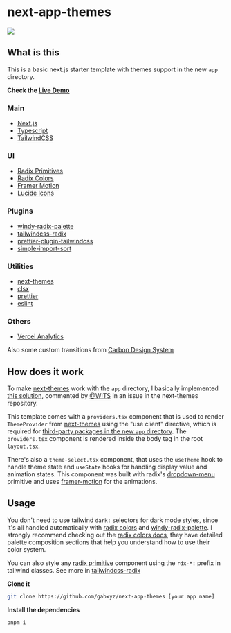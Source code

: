 # next-app-themes

![](https://github.com/gabxyz/next-app-themes/blob/main/public/demo.gif)

## What is this

This is a basic next.js starter template with themes support in the new `app` directory.

**Check the [Live Demo](https://next-app-themes.vercel.app)**

### Main

- [Next.js](https://nextjs.org)
- [Typescript](https://www.typescriptlang.org)
- [TailwindCSS](https://tailwindcss.com/docs)

### UI

- [Radix Primitives](https://www.radix-ui.com)
- [Radix Colors](https://www.radix-ui.com/colors)
- [Framer Motion](https://www.framer.com/motion)
- [Lucide Icons](https://lucide.dev)

### Plugins

- [windy-radix-palette](https://github.com/brattonross/windy-radix-palette)
- [tailwindcss-radix](https://github.com/ecklf/tailwindcss-radix)
- [prettier-plugin-tailwindcss](https://github.com/tailwindlabs/prettier-plugin-tailwindcss)
- [simple-import-sort](https://github.com/lydell/eslint-plugin-simple-import-sort)

### Utilities

- [next-themes](https://github.com/pacocoursey/next-themes)
- [clsx](https://github.com/lukeed/clsx)
- [prettier](https://prettier.io)
- [eslint](https://eslint.org)

### Others

- [Vercel Analytics](https://vercel.com/analytics)

Also some custom transitions from [Carbon Design System](https://carbondesignsystem.com/guidelines/motion/overview)

## How does it work

To make [next-themes](https://github.com/pacocoursey/next-themes) work with the `app` directory, I basically implemented [this solution](https://github.com/pacocoursey/next-themes/issues/152#issuecomment-1364280564), commented by [@WITS](https://github.com/WITS) in an issue in the next-themes repository.

This template comes with a `providers.tsx` component that is used to render `ThemeProvider` from [next-themes](https://github.com/pacocoursey/next-themes) using the "use client" directive, which is required for [third-party packages in the new `app` directory](https://beta.nextjs.org/docs/rendering/server-and-client-components#rendering-third-party-context-providers-in-server-components). The `providers.tsx` component is rendered inside the body tag in the root `layout.tsx`.

There's also a `theme-select.tsx` component, that uses the `useTheme` hook to handle theme state and `useState` hooks for handling display value and animation states. This component was built with radix's [dropdown-menu](https://www.radix-ui.com/docs/primitives/components/dropdown-menu) primitive and uses [framer-motion](https://www.framer.com/motion) for the animations.

## Usage

You don't need to use tailwind `dark:` selectors for dark mode styles, since it's all handled automatically with [radix colors]() and [windy-radix-palette](). I strongly recommend checking out the [radix colors docs](https://www.radix-ui.com/docs/colors), they have detailed palette composition sections that help you understand how to use their color system.

You can also style any [radix primitive](https://www.radix-ui.com) component using the `rdx-*:` prefix in tailwind classes. See more in [tailwindcss-radix](https://github.com/ecklf/tailwindcss-radix)

**Clone it**

```bash
git clone https://github.com/gabxyz/next-app-themes [your app name]
```

**Install the dependencies**

```bash
pnpm i
```
